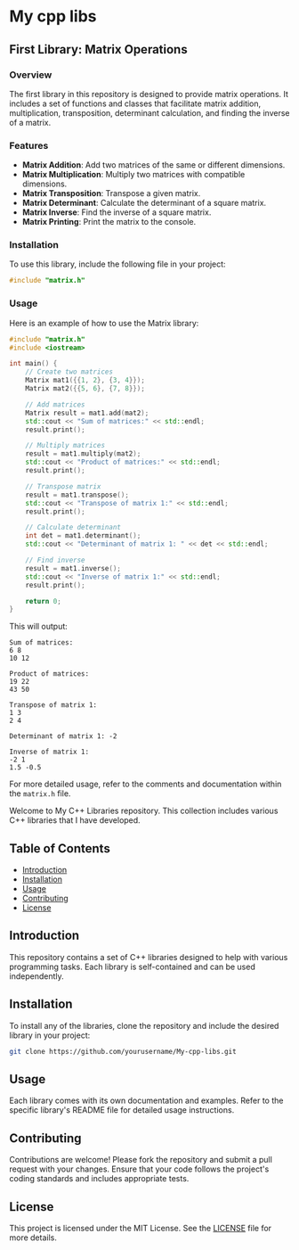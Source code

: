 # My cpp libs

## First Library: Matrix Operations

### Overview

The first library in this repository is designed to provide matrix operations. It includes a set of functions and classes that facilitate matrix addition, multiplication, transposition, determinant calculation, and finding the inverse of a matrix.

### Features

- **Matrix Addition**: Add two matrices of the same or different dimensions.
- **Matrix Multiplication**: Multiply two matrices with compatible dimensions.
- **Matrix Transposition**: Transpose a given matrix.
- **Matrix Determinant**: Calculate the determinant of a square matrix.
- **Matrix Inverse**: Find the inverse of a square matrix.
- **Matrix Printing**: Print the matrix to the console.

### Installation

To use this library, include the following file in your project:

```cpp
#include "matrix.h"
```

### Usage

Here is an example of how to use the Matrix library:

```cpp
#include "matrix.h"
#include <iostream>

int main() {
    // Create two matrices
    Matrix mat1({{1, 2}, {3, 4}});
    Matrix mat2({{5, 6}, {7, 8}});

    // Add matrices
    Matrix result = mat1.add(mat2);
    std::cout << "Sum of matrices:" << std::endl;
    result.print();

    // Multiply matrices
    result = mat1.multiply(mat2);
    std::cout << "Product of matrices:" << std::endl;
    result.print();

    // Transpose matrix
    result = mat1.transpose();
    std::cout << "Transpose of matrix 1:" << std::endl;
    result.print();

    // Calculate determinant
    int det = mat1.determinant();
    std::cout << "Determinant of matrix 1: " << det << std::endl;

    // Find inverse
    result = mat1.inverse();
    std::cout << "Inverse of matrix 1:" << std::endl;
    result.print();

    return 0;
}
```

This will output:

```
Sum of matrices:
6 8 
10 12 

Product of matrices:
19 22 
43 50 

Transpose of matrix 1:
1 3 
2 4 

Determinant of matrix 1: -2

Inverse of matrix 1:
-2 1 
1.5 -0.5 
```

For more detailed usage, refer to the comments and documentation within the `matrix.h` file.

Welcome to My C++ Libraries repository. This collection includes various C++ libraries that I have developed.

## Table of Contents

- [Introduction](#introduction)
- [Installation](#installation)
- [Usage](#usage)
- [Contributing](#contributing)
- [License](#license)

## Introduction

This repository contains a set of C++ libraries designed to help with various programming tasks. Each library is self-contained and can be used independently.

## Installation

To install any of the libraries, clone the repository and include the desired library in your project:

```sh
git clone https://github.com/yourusername/My-cpp-libs.git
```

## Usage

Each library comes with its own documentation and examples. Refer to the specific library's README file for detailed usage instructions.

## Contributing

Contributions are welcome! Please fork the repository and submit a pull request with your changes. Ensure that your code follows the project's coding standards and includes appropriate tests.

## License

This project is licensed under the MIT License. See the [LICENSE](LICENSE) file for more details.